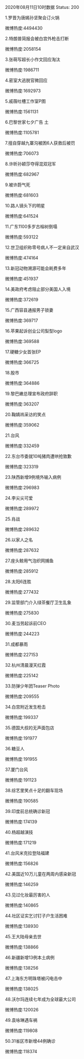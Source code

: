 2020年08月11日10时数据
Status: 200

1.罗晋为唐嫣孙坚聚会订火锅

微博热度:4494430

2.特朗普简报会被白宫外枪击打断

微博热度:2058154

3.张萌写超长小作文回应淘汰

微博热度:1986711

4.密室大逃脱官微回应

微博热度:1692973

5.戚薇吐槽工作室P图

微博热度:1561131

6.巴黎世家七夕广告 土

微博热度:1105781

7.擅自穿越九寨沟被困6人获救后被罚

微博热度:706073

8.许昕孙颖莎夺得混双冠军

微博热度:682967

9.被许蔚气死

微博热度:681603

10.路人镜头下的明星

微博热度:641524

11.广东1100多岁古榕树倒塌

微博热度:593122

12.世卫组织称零号病人不一定来自武汉

微博热度:474164

13.新冠动物溯源可能会耗费多年

微博热度:451937

14.美政府考虑阻止部分美国人入境

微博热度:372619

15.广西容县通报男子锁妻

微博热度:369717

16.苹果起诉创业公司梨型logo

微博热度:369588

17.硬糖少女首张EP

微博热度:366725

18.股市

微博热度:364886

19.黎巴嫩总理宣布政府辞职

微博热度:363207

20.鞠婧祎采访的笑点

微博热度:359062

21.台风

微博热度:332459

22.东台市委就10吨猪肉遭哄抢致歉

微博热度:323319

23.陕西新增9例境外输入病例

微博热度:296983

24.李尖尖可爱

微博热度:289972

25.肖战

微博热度:289632

26.以家人之名

微博热度:287632

27.座头鲸用气泡织网捕鱼

微博热度:285912

28.太阳6连胜

微博热度:277432

29.监管部门介入绿茶餐厅卫生乱象

微博热度:275830

30.麦当劳起诉前CEO

微博热度:244223

31.成都暴雨

微博热度:227153

32.杭州清晨漫天红霞

微博热度:225142

33.防弹少年团Teaser Photo

微博热度:209555

34.白宫附近发生枪击

微博热度:199337

35.德国大叔的无声面包店

微博热度:191977

36.糖豆人

微博热度:191955

37.厦门台风

微博热度:191123

38.综艺里笑点十足的翻车现场

微博热度:190585

39.印度前总统确诊新冠

微博热度:174139

40.杨超越演技

微博热度:171219

41.台风米克拉登陆福建

微博热度:156826

42.美国近10万儿童在两周内感染新冠

微博热度:146259

43.见过化妆最厉害的人

微博热度:140865

44.社区证实乞讨钉子户生活困难

微博热度:138930

45.王大陆母亲去世

微博热度:138866

46.新疆新增13例本土病例

微博热度:138256

47.上海东方明珠塔被闪电击中

微博热度:138025

48.沃尔玛连续七年成为全球最大公司

微博热度:120026

49.袁咏琳遇车祸

微博热度:119808

50.31省区市新增44例确诊

微博热度:118374

